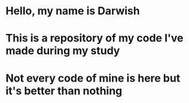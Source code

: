 # Hello, my name is Darwish
# This is a repository of my code I've made during my study
# Not every code of mine is here but it's better than nothing
